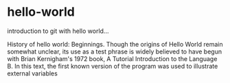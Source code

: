 # hello-world
introduction to git with hello world...

History of hello world:
Beginnings. Though the origins of Hello World remain somewhat unclear, its use as a test phrase is widely believed to have begun with Brian Kernigham's 1972 book, A Tutorial Introduction to the Language B. In this text, the first known version of the program was used to illustrate external variables
